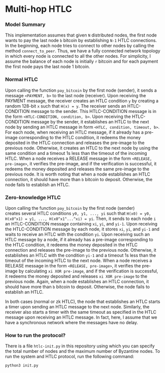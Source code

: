 # Multi-hop HTLC
### Model Summary
This implementation assumes that given `N` distributed nodes, the first node wants to pay the last node `b` bitcoin by establishing `N-1` HTLC connections. In the beginning, each node tries to connect to other nodes by calling the method `connect_to_peer`. Thus, we have a fully connected network topology in which every node is connected to all the other nodes. For simplicity, I assume the balance of each node is initially `r` bitcoin and for each payment the first node pays the last node 1 bitcoin.

### Normal HTLC
Upon calling the function `pay_bitcoin` by the first node (sender), it sends a message `<PAYMENT, b>` to the last node (receiver). Upon receiving the PAYMENT message, the receiver creates an HTLC condition `y` by creating a random 128-bit `x` such that `H(x) = y`. The receiver sends an HTLC-CONDITION message to the sender. This HTLC-CONDITION message is in the form `<HTLC-CONDITION, condition, b>`. Upon receiving the HTLC-CONDITION message by the sender, it establishes an HTLC to the next node by sending an HTLC message in form `<HTLC, condition, timeout, b>`. For each node, when receiving an HTLC message, if it already has a pre-image corresponding to the HTLC condition, it redeems the money deposited in the HTLC connection and releases the pre-image to the previous node. Otherwise, it creates an HTLC to the next node by using the same condition and a timeout 1s less than the timeout of the incoming HTLC. When a node receives a RELEASE message in the form `<RELEASE, pre-image>`, it verifies the pre-image, and if the verification is successful, it redeems the money deposited and releases the same pre-image to the previous node. It is worth noting that when a node establishes an HTLC connection, it should have more than `b` bitcoin to deposit. Otherwise, the node fails to establish an HTLC.

### Zero-knowledge HTLC
Upon calling the function `pay_bitcoin` by the first node (sender) creates several HTLC conditions `y0, y1, ..., yi` such that `H(x0) = y0, H(x0^x1) = y1, ..., H(x0^x1^...^xi) = yi`. Then, it sends to each node `i` an HTLC-CONDITION message containing `xi`, `yi`, and `yi-1`. Upon receiving the HTLC-CONDITION message by each node, it stores `xi`, `yi`, and `yi-1` and waits to receive an HTLC with the condition `yi`. Upon receiving such an HTLC message by a node, if it already has a pre-image corresponding to the HTLC condition, it redeems the money deposited in the HTLC connection and releases the pre-image to the previous node. Otherwise, it establishes an HTLC with the condition `yi-1` and a timeout 1s less than the timeout of the incoming HTLC to the next node. When a node receives a RELEASE message in the form `<RELEASE, pre-image>`, it verifies the pre-image by calculating `xi XOR pre-image`, and if the verification is successful, it redeems the money deposited and releases `xi XOR pre-image` to the previous node. Again, when a node establishes an HTLC connection, it should have more than `b` bitcoin to deposit. Otherwise, the node fails to establish an HTLC.

In both cases (normal or zk HTLC), the node that establishes an HTLC starts a timer upon sending an HTLC message to the next node. Similarly, the receiver also starts a timer with the same timeout as specified in the HTLC message upon receiving an HTLC message. In fact, here, I assume that we have a synchronous network where the messages have no delay.

### How to run the protocol?
There is a file `htlc-init.py` in this repository using which you can specify the total number of nodes and the maximum number of Byzantine nodes. To run the system and HTLC protocol, run the following command:
```
python3 init.py
```


